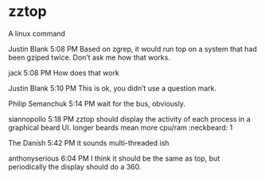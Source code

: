 # zztop
A linux command

Justin Blank 5:08 PM
Based on zgrep, it would run top on a system that had been gziped twice. Don’t ask me how that works.

jack 5:08 PM
How does that work

Justin Blank 5:10 PM
This is ok, you didn’t use a question mark.

Philip Semanchuk 5:14 PM
wait for the bus, obviously.

siannopollo 5:18 PM
zztop should display the activity of each process in a graphical beard UI. longer beards mean more cpu/ram
:neckbeard:
1

The Danish 5:42 PM
it sounds multi-threaded ish

anthonyserious 6:04 PM
I think it should be the same as top, but periodically the display should do a 360.
